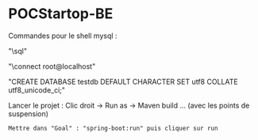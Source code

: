 # POCStartop-BE

Commandes pour le shell mysql :

"\sql"

"\connect root@localhost"

"CREATE DATABASE testdb DEFAULT CHARACTER SET utf8 COLLATE utf8_unicode_ci;"


Lancer le projet : Clic droit -> Run as -> Maven build ... (avec les points de suspension)

    Mettre dans "Goal" : "spring-boot:run" puis cliquer sur run
    
